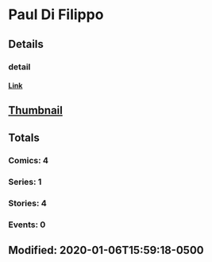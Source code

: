 # Paul  Di Filippo 
## Details
### detail
#### [Link](http://marvel.com/comics/creators/743/paul_di_filippo?utm_campaign=apiRef&utm_source=225578a89fc76f3d20fbffda5d17a88d)
## [Thumbnail](http://i.annihil.us/u/prod/marvel/i/mg/b/40/image_not_available.jpg)
## Totals
### Comics: 4
### Series: 1
### Stories: 4
### Events: 0
## Modified: 2020-01-06T15:59:18-0500